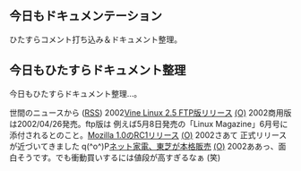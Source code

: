 ## 今日もドキュメンテーション

ひたすらコメント打ち込み＆ドキュメント整理。






## 今日もひたすらドキュメント整理


今日もひたすらドキュメント整理…。



世間のニュースから ([RSS](ig020419-news.xml)) 2002[Vine Linux 2.5 FTP版リリース](http://linux.ascii24.com/linux/news/today/2002/04/18/635266-000.html) [(O)](http://linux.ascii24.com/linux/news/today/2002/04/18/635266-000.html) 2002商用版は2002/04/26発売。ftp版は 例えば5月8日発売の「Linux Magazine」6月号に添付されるとのこと。[Mozilla 1.0のRC1リリース](http://www.zdnet.co.jp/news/0204/19/b_0418_02.html) [(O)](http://www.zdnet.co.jp/news/0204/19/b_0418_02.html) 2002さあて 正式リリースが近づいてきました q(^o^)P[ネット家電、東芝が本格販売](http://www.asahi.com/business/update/0417/026.html) [(O)](http://www.asahi.com/business/update/0417/026.html) 2002ああっ、面白そうです。でも衝動買いするには値段が高すぎるなぁ (笑)